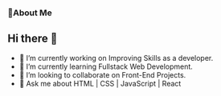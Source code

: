 ### 💫About Me
## Hi there 👋
- 🔭 I’m currently working on Improving Skills as a developer.
- 🌱 I’m currently learning Fullstack Web Development.
- 👯 I’m looking to collaborate on Front-End Projects.
- 💬 Ask me about HTML | CSS | JavaScript | React
<!--
**Huzaifa-Jawed/Huzaifa-Jawed** is a ✨ _special_ ✨ repository because its `README.md` (this file) appears on your GitHub profile.

Here are some ideas to get you started:

- 🔭 I’m currently working on Improving Skills as a developer.
- 🌱 I’m currently learning Fullstack Web Development.
- 👯 I’m looking to collaborate on Front-End Projects.
- 🤔 I’m looking for help with ...
- 💬 Ask me about HTML | CSS | JavaScript | React
- 📫 How to reach me: ...
- 😄 Pronouns: ...
- ⚡ Fun fact: ...
-->
